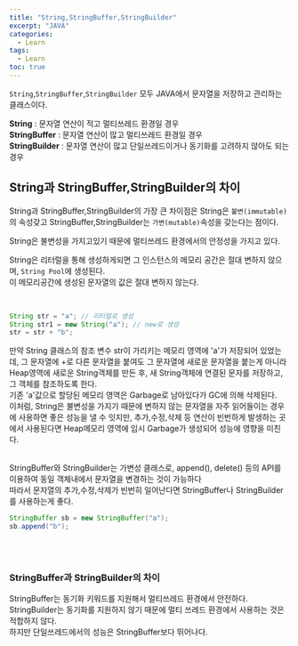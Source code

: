 ```yaml
---
title: "String,StringBuffer,StringBuilder"
excerpt: "JAVA"
categories: 
  - Learn
tags: 
  - Learn
toc: true
---
```




`String`,`StringBuffer`,`StringBuilder` 모두 JAVA에서 문자열을 저장하고 관리하는 클래스이다.<br>


**String** : 문자열 연산이 적고 멀티쓰레드 환경일 경우 <br>
**StringBuffer** : 문자열 연산이 많고 멀티쓰레드 환경일 경우<br>
**StringBuilder** : 문자열 연산이 많고 단일쓰레드이거나 동기화를 고려하지 않아도 되는 경우<br>


## String과 StringBuffer,StringBuilder의 차이

String과 StringBuffer,StringBuilder의 가장 큰 차이점은 String은 `불변(immutable)`의 속성갖고 StringBuffer,StringBuilder는 `가변(mutable)`속성을 갖는다는 점이다.<br>

String은 불변성을 가지고있기 때문에 멀티쓰레드 환경에서의 안정성을 가지고 있다.<br>

String은 리터럴을 통해 생성하게되면 그 인스턴스의 메모리 공간은 절대 변하지 않으며, `String Pool`에 생성된다.<br>
이 메모리공간에 생성된 문자열의 값은 절대 변하지 않는다.


<br>

```java
String str = "a"; // 리터럴로 생성
String str1 = new String("a"); // new로 생성
str = str + "b";
```



만약 String 클래스의 참조 변수 str이 가리키는 메모리 영역에 'a'가 저장되어 있었는데, 그 문자열에 +로 다른 문자열을 붙여도 그 문자열에 새로운 문자열을 붙는게 아니라 Heap영역에 새로운 String객체를 만든 후, 새 String객체에 연결된 문자를 저장하고, 그 객체를 참조하도록 한다.<br>
기존 'a'값으로 할당된 메모리 영역은 Garbage로 남아있다가 GC에 의해 삭제된다.<br>
이처럼, String은 불변성을 가지기 때문에 변하지 않는 문자열을 자주 읽어들이는 경우에 사용하면 좋은 성능을 낼 수 잇지만, 추가,수정,삭제 등 연산이 빈번하게 발생하는 곳에서 사용된다면 Heap메모리 영역에 임시 Garbage가 생성되어 성능에 영향을 미친다.<br>
<br>

StringBuffer와 StringBuilder는 가변성 클래스로, append(), delete() 등의 API를 이용하여 동일 객체내에서 문자열을 변경하는 것이 가능하다<br>
따라서 문자열의 추가,수정,삭제가 빈번히 일어난다면  StringBuffer나 StringBuilder를 사용하는게 좋다.<br>

```java
StringBuffer sb = new StringBuffer("a");
sb.append("b");
```


<br><br>


### StringBuffer과 StringBuilder의 차이

StringBuffer는 동기화 키워드를 지원해서 멀티쓰레드 환경에서 안전하다.<br>
StringBuilder는 동기화를 지원하지 않기 때문에 멀티 쓰레드 환경에서 사용하는 것은 적합하지 않다.<br>
하지만 단일쓰레드에서의 성능은 StringBuffer보다 뛰어나다.<br>


